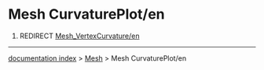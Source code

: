 # Mesh CurvaturePlot/en
1.  REDIRECT [Mesh\_VertexCurvature/en](Mesh_VertexCurvature/en.md)

---
[documentation index](../README.md) > [Mesh](Mesh_Workbench.md) > Mesh CurvaturePlot/en
